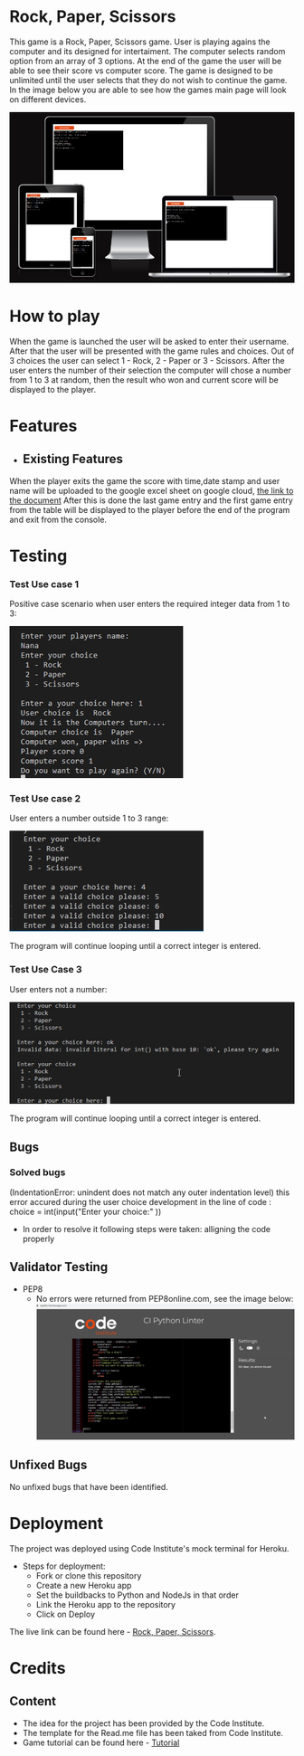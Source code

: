 # Rock, Paper, Scissors

This game is a Rock, Paper, Scissors game. User is playing agains the computer and its designed for intertaiment. The computer selects random option from an array of 3 options. 
At the end of the game the user will be able to see their score vs computer score. The game is designed to be unlimited until the user selects that they do not wish to continue the game.
In the image below you are able to see how the games main page will look on different devices. 

![Responsive](/images/Responsive.jpg)

# How to play

When the game is launched the user will be asked to enter their username. After that the user will be presented with the game rules and choices. Out of 3 choices the user can select 1 - Rock, 2 - Paper or 3 - Scissors. After the user enters the number of their selection the computer will chose a number from 1 to 3 at random, then the result who won and current score will be displayed to the player. 

# Features

- ## Existing Features
When the player exits the game the score with time,date stamp and user name will be uploaded to the google excel sheet on google cloud, [the link to the document](https://docs.google.com/spreadsheets/d/1F5zwRo01onh-AabcT0iuz1QTQHAk1fY6IeQYId1ddes/edit#gid=1680754323)
After this is done the last game entry and the first game entry from the table will be displayed to the player before the end of the program and exit from the console. 


# Testing

### Test Use case 1
Positive case scenario when user enters the required integer data from 1 to 3:

![TestCase1](/images/testcase1.jpg)

### Test Use case 2
User enters a number outside 1 to 3 range:

![TestCase2](/images/testcase2.jpg)

The program will continue looping until a correct integer is entered.

### Test Use Case 3
User enters not a number: 

![TestCase3](/images/testcase3.jpg)

The program will continue looping until a correct integer is entered.

 ## Bugs 

 ### Solved bugs
 (IndentationError: unindent does not match any outer indentation level) this error accured during the user choice development in the line of code : choice = int(input("Enter your choice:" ))
 - In order to resolve it following steps were taken:
    alligning the code properly 



## Validator Testing 
- PEP8
    - No errors were returned from PEP8online.com, see the image below:
    ![PEP8](/images/pep8%20validator.jpg)

## Unfixed Bugs

No unfixed bugs that have been identified. 

# Deployment 

The project was deployed using Code Institute's mock terminal for Heroku.
- Steps for deployment: 
    - Fork or clone this repository
    - Create a new Heroku app
    - Set the buildbacks to Python and NodeJs in that order
    - Link the Heroku app to the repository
    - Click on Deploy 

The live link can be found here - [Rock, Paper, Scissors](https://aslavinskaproject3.herokuapp.com/).

# Credits

## Content
- The idea for the project has been provided by the Code Institute.  
- The template for the Read.me file has been taked from Code Institute. 
- Game tutorial can be found here - [Tutorial](https://www.geeksforgeeks.org/python-program-implement-rock-paper-scissor-game/)
